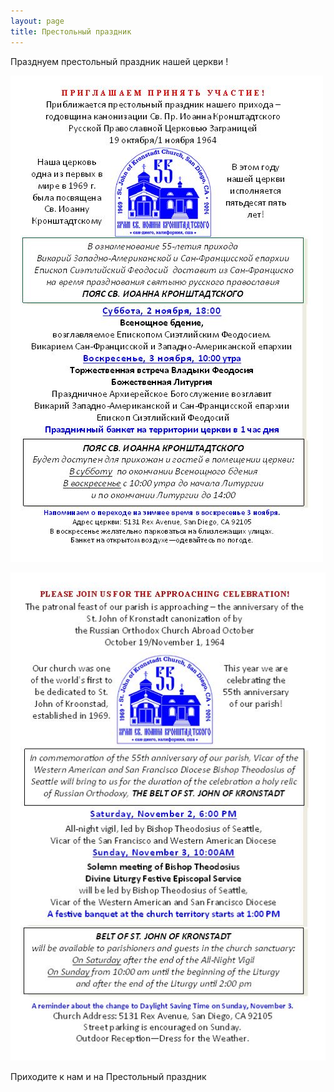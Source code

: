 ```yaml
---
layout: page
title: Престольный праздник
---
```


Празднуем престольный праздник нашей церкви !

![Престольный праздник](/assets/img/2024_Prestol_Flyer_Short_RU%20ver2.jpg)   

![Престольный праздник](/assets/img/2024_Prestol_Flyer_Short_EN%20ver2.jpg)

Приходите к нам и на Престольный праздник
